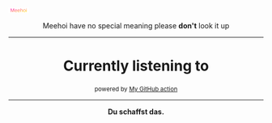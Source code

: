 [![Meehoi Logo](https://github.com/beam41/beam41/raw/master/mh.svg)](https://beam41.github.io/)
<p align="center">Meehoi have no special meaning please <b>don't</b> look it up</p>

---

<h1 align="center">Currently listening to</h1>

<!-- spotify-listening-svg-start -->
<!-- spotify-listening-svg-end -->

<p align="center"><small>powered by <a href="https://github.com/beam41/spotify-listening-svg">My GitHub action</a></small></p>

---

<p align="center"><b>Du schaffst das.</b></p>
